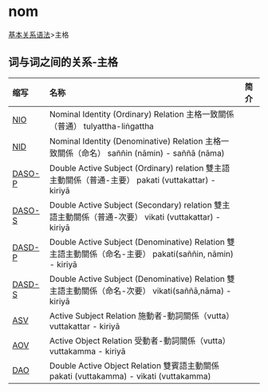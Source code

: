 # nom

[基本关系语法](basic-relation.md)&gt;主格

## 词与词之间的关系-主格

| 缩写 | 名称 | 简介 |
| :--- | :--- | :--- |
| [NIO]() | Nominal Identity \(Ordinary\) Relation 主格一致關係（普通） tulyattha-liṅgattha |  |
| [NID]() | Nominal Identity \(Denominative\) Relation 主格一致關係（命名） saññin \(nāmin\) - saññā \(nāma\) |  |
| [DASO-P]() | Double Active Subject \(Ordinary\) relation 雙主語主動關係（普通-主要）  pakati \(vuttakattar\) - kiriyā |  |
| [DASO-S]() | Double Active Subject \(Secondary\) relation 雙主語主動關係（普通-次要） vikati \(vuttakattar\) - kiriyā |  |
| [DASD-P](nom-dasd.md) | Double Active Subject \(Denominative\) Relation 雙主語主動關係（命名-主要） pakati\(saññin, nāmin\) - kiriyā |  |
| [DASD-S](nom-dasd.md) | Double Active Subject \(Denominative\) Relation 雙主語主動關係（命名-次要） vikati\(saññā,nāma\) - kiriyā |  |
| [ASV]() | Active Subject Relation 施動者-動詞關係（vutta） vuttakattar - kiriyā |  |
| [AOV](nom-aov.md) | Active Object Relation 受動者-動詞關係（vutta） vuttakamma - kiriyā |  |
| [DAO]() | Double Active Object Relation 雙賓語主動關係 pakati \(vuttakamma\) - vikati \(vuttakamma\) |  |

